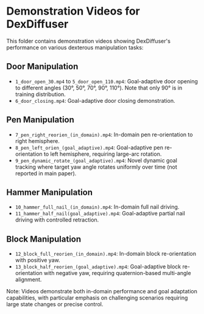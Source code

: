# Demonstration Videos for DexDiffuser

This folder contains demonstration videos showing DexDiffuser's performance on various dexterous manipulation tasks:

## Door Manipulation
- `1_door_open_30.mp4` to `5_door_open_110.mp4`: Goal-adaptive door opening to different angles (30°, 50°, 70°, 90°, 110°). Note that only 90° is in training distribution.
- `6_door_closing.mp4`: Goal-adaptive door closing demonstration.

## Pen Manipulation
- `7_pen_right_reorien_(in_domain).mp4`: In-domain pen re-orientation to right hemisphere.
- `8_pen_left_orien_(goal_adaptive).mp4`: Goal-adaptive pen re-orientation to left hemisphere, requiring large-arc rotation.
- `9_pen_dynamic_rotate_(goal_adaptive).mp4`: Novel dynamic goal tracking where target yaw angle rotates uniformly over time (not reported in main paper).

## Hammer Manipulation
- `10_hammer_full_nail_(in_domain).mp4`: In-domain full nail driving.
- `11_hammer_half_nail(goal_adaptive).mp4`: Goal-adaptive partial nail driving with controlled retraction.

## Block Manipulation
- `12_block_full_reorien_(in_domain).mp4`: In-domain block re-orientation with positive yaw.
- `13_block_half_reorien_(goal_adaptive).mp4`: Goal-adaptive block re-orientation with negative yaw, requiring quaternion-based multi-angle alignment.

Note: Videos demonstrate both in-domain performance and goal adaptation capabilities, with particular emphasis on challenging scenarios requiring large state changes or precise control.